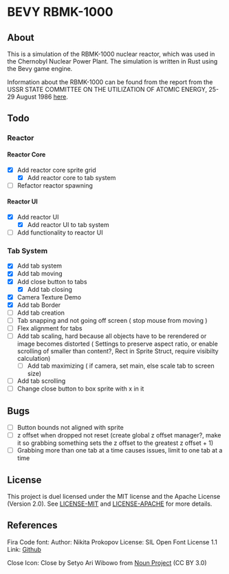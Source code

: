 # BEVY RBMK-1000

## About
This is a simulation of the RBMK-1000 nuclear reactor, which was used in the Chernobyl Nuclear Power Plant. The simulation is written in Rust using the Bevy game engine.

Information about the RBMK-1000 can be found from the report from the USSR STATE COMMITTEE ON THE UTILIZATION OF ATOMIC ENERGY, 25-29 August 1986 [here](https://inis.iaea.org/collection/NCLCollectionStore/_Public/18/001/18001971.pdf).

## Todo
### Reactor
#### Reactor Core
- [X] Add reactor core sprite grid
    - [X] Add reactor core to tab system
- [ ] Refactor reactor spawning

#### Reactor UI
- [X] Add reactor UI
    - [X] Add reactor UI to tab system
- [ ] Add functionality to reactor UI

### Tab System
- [X] Add tab system
- [X] Add tab moving
- [X] Add close button to tabs
    - [X] Add tab closing
- [X] Camera Texture Demo
- [X] Add tab Border
- [ ] Add tab creation 
- [ ] Tab snapping and not going off screen ( stop mouse from moving )
- [ ] Flex alignment for tabs
- [ ] Add tab scaling, hard because all objects have to be rerendered or image becomes distorted ( Settings to preserve aspect ratio, or enable scrolling of smaller than content?, Rect in Sprite Struct, require visibilty calculation)
    - [ ] Add tab maximizing ( if camera, set main, else scale tab to screen size)
- [ ] Add tab scrolling
- [ ] Change close button to box sprite with x in it

## Bugs
- [ ] Button bounds not aligned with sprite
- [ ] z offset when dropped not reset (create global z offset manager?, make it so grabbing something sets the z offset to the greatest z offset + 1)
- [ ] Grabbing more than one tab at a time causes issues, limit to one tab at a time

## License
This project is duel licensed under the MIT license and the Apache License (Version 2.0). See [LICENSE-MIT](LICENSE-MIT) and [LICENSE-APACHE](LICENSE-APACHE) for more details.

## References
Fira Code font: 
    Author: Nikita Prokopov
    License: SIL Open Font License 1.1
    Link: [Github](https://github.com/tonsky/FiraCode)

Close Icon: Close by Setyo Ari Wibowo from [Noun Project](https://thenounproject.com/browse/icons/term/close/) (CC BY 3.0)